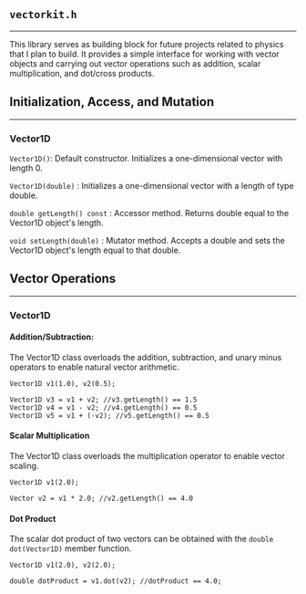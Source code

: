 ## `vectorkit.h`

---

This library serves as building block for future projects related to physics that
I plan to build. It provides a simple interface for working with vector objects and
carrying out vector operations such as addition, scalar multiplication, and dot/cross
products.

## Initialization, Access, and Mutation

---

### Vector1D

`Vector1D()`: Default constructor. Initializes a one-dimensional vector with length 0.

`Vector1D(double)` : Initializes a one-dimensional vector with a length of type double.

`double getLength() const` : Accessor method. Returns double equal to the Vector1D object's length.

`void setLength(double)` : Mutator method. Accepts a double and sets the Vector1D object's length equal to that double.


## Vector Operations

---

### Vector1D

#### Addition/Subtraction:

The Vector1D class overloads the addition, subtraction, and unary minus operators to enable natural vector arithmetic. 

    Vector1D v1(1.0), v2(0.5);

    Vector1D v3 = v1 + v2; //v3.getLength() == 1.5
    Vector1D v4 = v1 - v2; //v4.getLength() == 0.5
    Vector1D v5 = v1 + (-v2); //v5.getLength() == 0.5

#### Scalar Multiplication

The Vector1D class overloads the multiplication operator to enable vector scaling.

    Vector1D v1(2.0);

    Vector v2 = v1 * 2.0; //v2.getLength() == 4.0

#### Dot Product

The scalar dot product of two vectors can be obtained with the `double dot(Vector1D)` member function.

    Vector1D v1(2.0), v2(2.0);

    double dotProduct = v1.dot(v2); //dotProduct == 4.0;

